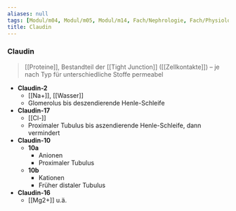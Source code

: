 ```yaml
---
aliases: null
tags: [Modul/m04, Modul/m05, Modul/m14, Fach/Nephrologie, Fach/Physiologie]
title: Claudin
---
```

### Claudin
> [[Proteine]], Bestandteil der [[Tight Junction]] ([[Zellkontakte]]) – je nach Typ für unterschiedliche Stoffe permeabel

 - **Claudin-2**
    - [[Na+]], [[Wasser]]
    - Glomerolus bis deszendierende Henle-Schleife
- **Claudin-17**
    - [[Cl-]]
    - Proximaler Tubulus bis aszendierende Henle-Schleife, dann vermindert
- **Claudin-10**
    - **10a**
        - Anionen
        - Proximaler Tubulus
    - **10b**
        - Kationen
        - Früher distaler Tubulus
- **Claudin-16**
    - [[Mg2+]] u.ä.
